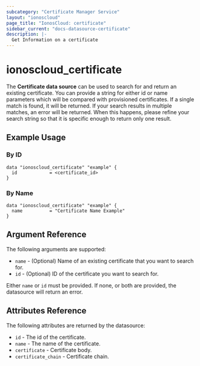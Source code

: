 ```yaml
---
subcategory: "Certificate Manager Service"
layout: "ionoscloud"
page_title: "IonosCloud: certificate"
sidebar_current: "docs-datasource-certificate"
description: |-
  Get Information on a certificate
---
```


# ionoscloud_certificate

The **Certificate data source** can be used to search for and return an existing certificate.
You can provide a string for either id or name parameters which will be compared with provisioned certificates.
If a single match is found, it will be returned. If your search results in multiple matches, an error will be returned.
When this happens, please refine your search string so that it is specific enough to return only one result.

## Example Usage

### By ID
```hcl
data "ionoscloud_certificate" "example" {
  id			= <certificate_id>
}
```

### By Name
```hcl
data "ionoscloud_certificate" "example" {
  name			= "Certificate Name Example"
}
```

## Argument Reference

The following arguments are supported:

* `name` - (Optional) Name of an existing certificate that you want to search for.
* `id` - (Optional) ID of the certificate you want to search for.

Either `name` or `id` must be provided. If none, or both are provided, the datasource will return an error.

## Attributes Reference

The following attributes are returned by the datasource:

* `id` - The id of the certificate.
* `name` - The name of the certificate.
* `certificate` - Certificate body. 
* `certificate_chain` - Certificate chain.